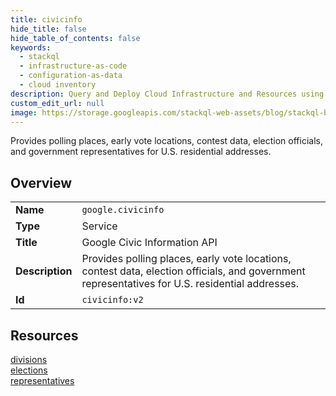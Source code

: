 ```yaml
---
title: civicinfo
hide_title: false
hide_table_of_contents: false
keywords:
  - stackql
  - infrastructure-as-code
  - configuration-as-data
  - cloud inventory
description: Query and Deploy Cloud Infrastructure and Resources using SQL
custom_edit_url: null
image: https://storage.googleapis.com/stackql-web-assets/blog/stackql-blog-post-featured-image.png
---
```

Provides polling places, early vote locations, contest data, election officials, and government representatives for U.S. residential addresses.  
    

## Overview
<table><tbody>
<tr><td><b>Name</b></td><td><code>google.civicinfo</code></td></tr>
<tr><td><b>Type</b></td><td>Service</td></tr>
<tr><td><b>Title</b></td><td>Google Civic Information API</td></tr>
<tr><td><b>Description</b></td><td>Provides polling places, early vote locations, contest data, election officials, and government representatives for U.S. residential addresses.</td></tr>
<tr><td><b>Id</b></td><td><code>civicinfo:v2</code></td></tr>
</tbody></table>

## Resources
<div class="row">
<div class="providerDocColumn">
<a href="/providers/google/civicinfo/divisions/">divisions</a><br />
<a href="/providers/google/civicinfo/elections/">elections</a><br />
</div>
<div class="providerDocColumn">
<a href="/providers/google/civicinfo/representatives/">representatives</a><br />
</div>
</div>
